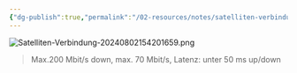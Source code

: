```yaml
---
{"dg-publish":true,"permalink":"/02-resources/notes/satelliten-verbindung/","tags":["hardware","netzwerk"],"noteIcon":"","updated":"2024-08-02T15:42:57.000+02:00"}
---
```


![Satelliten-Verbindung-20240802154201659.png](/img/user/02%20-%20RESOURCES/Files/IMG/Satelliten-Verbindung-20240802154201659.png)
>Max.200 Mbit/s down, max. 70 Mbit/s, Latenz: unter 50 ms up/down